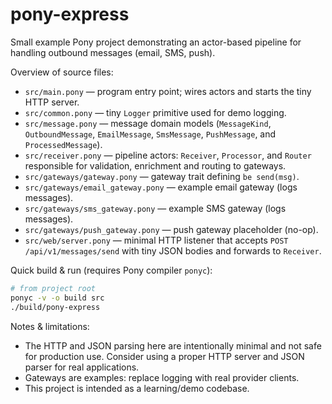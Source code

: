 # pony-express

Small example Pony project demonstrating an actor-based pipeline
for handling outbound messages (email, SMS, push).

Overview of source files:

- `src/main.pony` — program entry point; wires actors and starts the
  tiny HTTP server.
- `src/common.pony` — tiny `Logger` primitive used for demo logging.
- `src/message.pony` — message domain models (`MessageKind`,
  `OutboundMessage`, `EmailMessage`, `SmsMessage`, `PushMessage`, and
  `ProcessedMessage`).
- `src/receiver.pony` — pipeline actors: `Receiver`, `Processor`,
  and `Router` responsible for validation, enrichment and routing to
  gateways.
- `src/gateways/gateway.pony` — gateway trait defining `be send(msg)`.
- `src/gateways/email_gateway.pony` — example email gateway (logs
  messages).
- `src/gateways/sms_gateway.pony` — example SMS gateway (logs
  messages).
- `src/gateways/push_gateway.pony` — push gateway placeholder (no-op).
- `src/web/server.pony` — minimal HTTP listener that accepts
  `POST /api/v1/messages/send` with tiny JSON bodies and forwards to
  `Receiver`.

Quick build & run (requires Pony compiler `ponyc`):

```bash
# from project root
ponyc -v -o build src
./build/pony-express
```

Notes & limitations:

- The HTTP and JSON parsing here are intentionally minimal and not
  safe for production use. Consider using a proper HTTP server and
  JSON parser for real applications.
- Gateways are examples: replace logging with real provider clients.
- This project is intended as a learning/demo codebase.
